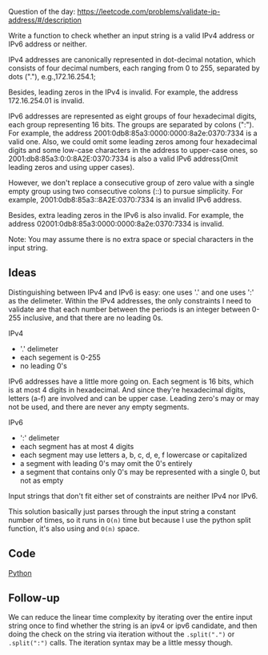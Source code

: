 Question of the day: https://leetcode.com/problems/validate-ip-address/#/description

Write a function to check whether an input string is a valid IPv4 address or IPv6 address or neither.

IPv4 addresses are canonically represented in dot-decimal notation, which consists of four decimal numbers, each ranging from 0 to 255, separated by dots ("."), e.g.,172.16.254.1;

Besides, leading zeros in the IPv4 is invalid. For example, the address 172.16.254.01 is invalid.

IPv6 addresses are represented as eight groups of four hexadecimal digits, each group representing 16 bits. The groups are separated by colons (":"). For example, the address 2001:0db8:85a3:0000:0000:8a2e:0370:7334 is a valid one. Also, we could omit some leading zeros among four hexadecimal digits and some low-case characters in the address to upper-case ones, so 2001:db8:85a3:0:0:8A2E:0370:7334 is also a valid IPv6 address(Omit leading zeros and using upper cases).

However, we don't replace a consecutive group of zero value with a single empty group using two consecutive colons (::) to pursue simplicity. For example, 2001:0db8:85a3::8A2E:0370:7334 is an invalid IPv6 address.

Besides, extra leading zeros in the IPv6 is also invalid. For example, the address 02001:0db8:85a3:0000:0000:8a2e:0370:7334 is invalid.

Note: You may assume there is no extra space or special characters in the input string.

## Ideas

Distinguishing between IPv4 and IPv6 is easy: one uses '.' and one uses ':' as
the delimeter. Within the IPv4 addresses, the only constraints I need to validate
are that each number between the periods is an integer between 0-255 inclusive,
and that there are no leading 0s.

IPv4  
* '.' delimeter  
* each segement is 0-255  
* no leading 0's  

IPv6 addresses have a little more going on. Each segment is 16 bits, which is
at most 4 digits in hexadecimal. And since they're hexadecimal digits,
letters (a-f) are involved and can be upper case. Leading zero's may or may
not be used, and there are never any empty segments.

IPv6  
* ':' delimeter  
* each segment has at most 4 digits  
* each segment may use letters a, b, c, d, e, f lowercase or capitalized  
* a segment with leading 0's may omit the 0's entirely  
* a segment that contains only 0's may be represented with a single 0, but not as empty  

Input strings that don't fit either set of constraints are neither IPv4 nor IPv6.

This solution basically just parses through the input string a constant number
of times, so it runs in `O(n)` time but because I use the python split
function, it's also using and `O(n)` space.

## Code

[Python](./validateIP.py)

## Follow-up

We can reduce the linear time complexity by iterating over the entire input
string once to find whether the string is an ipv4 or ipv6 candidate, and then
doing the check on the string via iteration without the `.split(".")` or 
`.split(":")` calls. The iteration syntax may be a little messy though.

